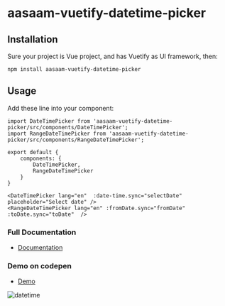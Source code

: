 # aasaam-vuetify-datetime-picker

<!-- ![npm version](https://badge.fury.io/js/aasaam-vuetify-datetime.svg)
![issues](https://img.shields.io/bitbucket/issues-raw/artmarydotir/vuetify-datetime-picker?style=flat-square)
![license ](https://img.shields.io/npm/l/aasaam-vuetify-datetime?style=flat-square) -->

## Installation

Sure your project is Vue project, and has Vuetify as UI framework, then:

```
npm install aasaam-vuetify-datetime-picker

```

## Usage

Add these line into your component:

```
import DateTimePicker from 'aasaam-vuetify-datetime-picker/src/components/DateTimePicker';
import RangeDateTimePicker from 'aasaam-vuetify-datetime-picker/src/components/RangeDateTimePicker';

export default {
    components: {
        DateTimePicker,
        RangeDateTimePicker
    }
}
```

```
<DateTimePicker lang="en"  :date-time.sync="selectDate" placeholder="Select date" />
<RangeDateTimePicker lang="en" :fromDate.sync="fromDate" :toDate.sync="toDate"  />

```

### Full Documentation

- [Documentation]()

### Demo on codepen

- [Demo]()

<img src="" alt="datetime">
